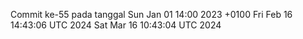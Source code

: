 Commit ke-55 pada tanggal Sun Jan 01 14:00 2023 +0100
Fri Feb 16 14:43:06 UTC 2024
Sat Mar 16 10:43:04 UTC 2024
